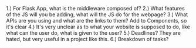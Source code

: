 1.) For Flask App, what is the middleware composed of?
2.) What features of the JS will you be adding, what will the JS do for the webpage?
3.) What APIs are you using and what are the links to them? Add to Components, so it's clear
4.) It's very unclear as to what your website is supposed to do, like what can the user do, what is given to the user?
5.) Deadlines? They are hated, but very useful in a project like this.
6.) Breakdown of tasks?
